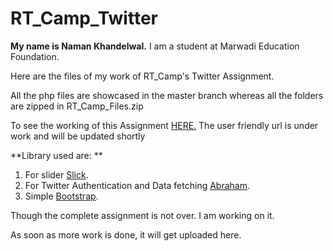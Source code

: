 # RT_Camp_Twitter
**My name is Naman Khandelwal.**
I am a student at Marwadi Education Foundation.

Here are the files of my work of RT_Camp's Twitter Assignment.

All the php files are showcased in the master branch whereas all the folders are zipped in RT_Camp_Files.zip

To see the working of this Assignment [HERE.](https://timetable1.000webhostapp.com)
The user friendly url is under work and will be updated shortly

**Library used are: **
1. For slider [Slick](https://github.com/kenwheeler/slick).
2. For Twitter Authentication and Data fetching [Abraham](https://github.com/abraham/twitteroauth).
3. Simple [Bootstrap](http://getbootstrap.com/).

Though the complete assignment is not over. I am working on it.

As soon as more work is done, it will get uploaded here.
